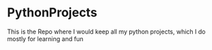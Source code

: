 # PythonProjects
This is the Repo where I would keep all my python projects, which I do mostly for learning and fun
